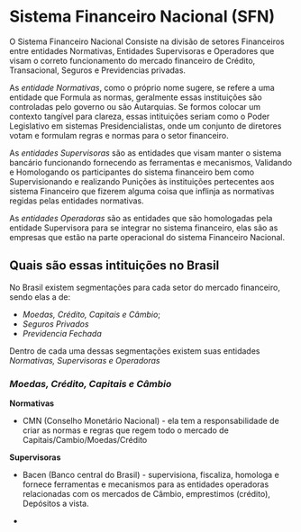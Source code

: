 

# Sistema Financeiro Nacional (SFN)

O Sistema Financeiro Nacional Consiste na divisão de setores Financeiros entre entidades Normativas, Entidades Supervisoras e Operadores que visam o correto funcionamento do mercado financeiro de Crédito, Transacional, Seguros e Previdencias privadas.

As *entidade Normativas*, como o próprio nome sugere, se refere a uma entidade que Formula as normas, geralmente essas instituições são controladas pelo governo ou são Autarquias. Se formos colocar um contexto tangível para clareza, essas intituições seriam como o Poder Legislativo em sistemas Presidencialistas, onde um conjunto de diretores votam e formulam regras e normas para o setor financeiro.

As *entidades Supervisoras* são as entidades que visam manter o sistema bancário funcionando fornecendo as ferramentas e mecanismos, Validando e Homologando os participantes do sistema financeiro bem como Supervisionando e realizando Punições às instituições pertecentes aos sistema Financeiro que fizerem alguma coisa que inflinja as normativas regidas pelas entidades normativas.

As *entidades Operadoras* são as entidades que são homologadas pela entidade Supervisora para se integrar no sistema financeiro, elas são as empresas que estão na parte operacional do sistema Financeiro Nacional.

## Quais são essas intituições no Brasil
No Brasil existem segmentações para cada setor do mercado financeiro, sendo elas a de: 
- *Moedas, Crédito, Capitais e Câmbio*;
- *Seguros Privados*
- *Previdencia Fechada*

Dentro de cada uma dessas segmentações existem suas entidades *Normativas, Supervisoras e Operadoras*

### *Moedas, Crédito, Capitais e Câmbio*
**Normativas** 
- CMN (Conselho Monetário Nacional) - ela tem a responsabilidade de criar as normas e regras que regem todo o mercado de Capitais/Cambio/Moedas/Crédito 

**Supervisoras** 
- Bacen (Banco central do Brasil) - supervisiona, fiscaliza, homologa e fornece ferramentas e mecanismos para as entidades operadoras relacionadas com os mercados de Câmbio, emprestimos (crédito), Depósitos a vista.

-

